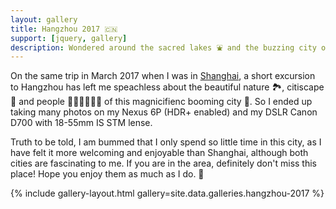 ```yaml
---
layout: gallery
title: Hangzhou 2017 🇨🇳
support: [jquery, gallery]
description: Wondered around the sacred lakes ⛲️ and the buzzing city of Hangzhou in March 2017
---
```


On the same trip in March 2017 when I was in [Shanghai](/gallery/shanghai-2017), a short excursion to Hangzhou has left me speachless about the beautiful nature 🏞, citiscape 🏢 and people 👩🏻‍💼👨🏻‍🎓 of this magnicifienc booming city 🌆. So I ended up taking many photos on my Nexus 6P (HDR+ enabled) and my DSLR Canon D700 with 18-55mm IS STM lense. 

Truth to be told, I am bummed that I only spend so little time in this city, as I have felt it more welcoming and enjoyable than Shanghai, although both cities are fascinating to me. If you are in the area, definitely don't miss this place! Hope you enjoy them as much as I do. 👋

{% include gallery-layout.html gallery=site.data.galleries.hangzhou-2017 %}